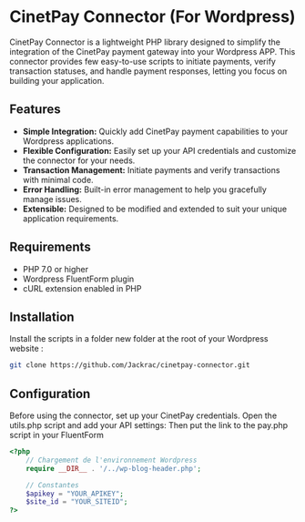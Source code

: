 # CinetPay Connector (For Wordpress)

CinetPay Connector is a lightweight PHP library designed to simplify the integration of the CinetPay payment gateway into your Wordpress APP. This connector provides few easy-to-use scripts to initiate payments, verify transaction statuses, and handle payment responses, letting you focus on building your application.

## Features

- **Simple Integration:** Quickly add CinetPay payment capabilities to your Wordpress applications.
- **Flexible Configuration:** Easily set up your API credentials and customize the connector for your needs.
- **Transaction Management:** Initiate payments and verify transactions with minimal code.
- **Error Handling:** Built-in error management to help you gracefully manage issues.
- **Extensible:** Designed to be modified and extended to suit your unique application requirements.

## Requirements

- PHP 7.0 or higher
- Wordpress FluentForm plugin
- cURL extension enabled in PHP

## Installation

Install the scripts in a folder new folder at the root of your Wordpress website :

```bash
git clone https://github.com/Jackrac/cinetpay-connector.git
```

## Configuration

Before using the connector, set up your CinetPay credentials. Open the utils.php script and add your API settings:
Then put the link to the pay.php script in your FluentForm

```php
<?php
    // Chargement de l'environnement Wordpress
    require __DIR__ . '/../wp-blog-header.php';

    // Constantes
    $apikey = "YOUR_APIKEY";
    $site_id = "YOUR_SITEID";
?>
```
